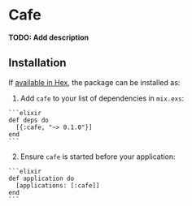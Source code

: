 # Cafe

**TODO: Add description**

## Installation

If [available in Hex](https://hex.pm/docs/publish), the package can be installed as:

  1. Add `cafe` to your list of dependencies in `mix.exs`:

    ```elixir
    def deps do
      [{:cafe, "~> 0.1.0"}]
    end
    ```

  2. Ensure `cafe` is started before your application:

    ```elixir
    def application do
      [applications: [:cafe]]
    end
    ```

